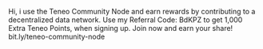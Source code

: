 Hi, i use the Teneo Community Node and earn rewards by contributing to a decentralized data network. Use my Referral Code: BdKPZ to get 1,000 Extra Teneo Points, when signing up. Join now and earn your share! bit.ly/teneo-community-node
